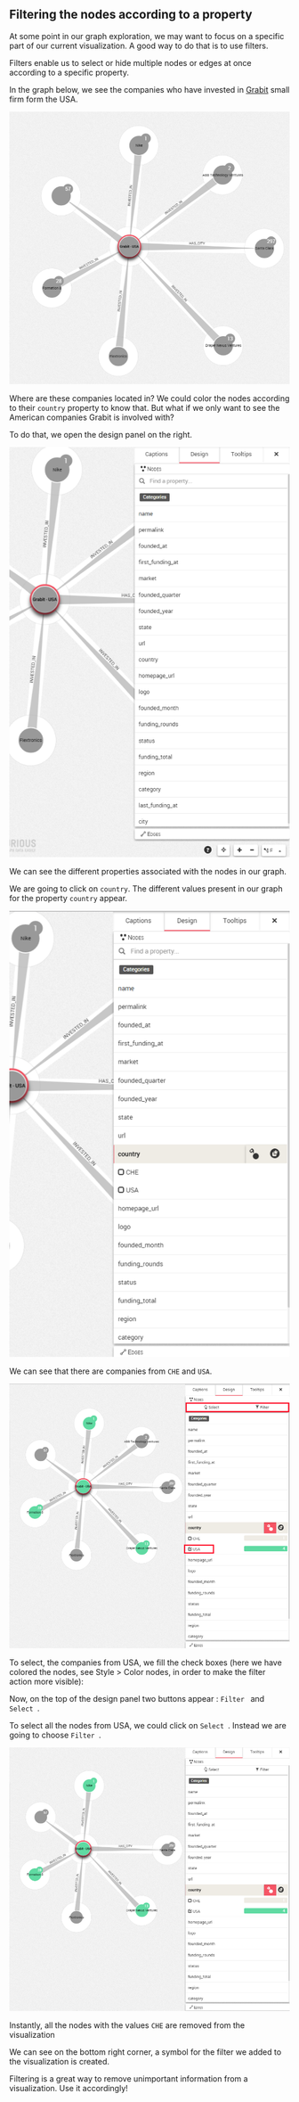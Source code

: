 ## Filtering the nodes according to a property

At some point in our graph exploration, we may want to focus on a specific part of our current visualization. A good way to do that is to use filters.

Filters enable us to select or hide multiple nodes or edges at once according to a specific property.

In the graph below, we see the companies who have invested in [Grabit](http://www.banexiventures.com/) small firm form the USA.

![](G_1.png)

Where are these companies located in? We could color the nodes according to their ```country``` property to know that. But what if we only want to see the American companies Grabit is involved with?

To do that, we open the design panel on the right.

![](G_2.png)

We can see the different properties associated with the nodes in our graph.

We are going to click on ```country```. The different values present in our graph for the property ```country``` appear.

![](G_3.png)

We can see that there are companies from ```CHE``` and ```USA```.

![](G_4.png)

To select, the companies from USA, we fill the check boxes (here we have colored the nodes, see Style > Color nodes, in order to make the filter action more visible):

Now, on the top of the design panel two buttons appear :  ```Filter ``` and  ```Select ```.

To select all the nodes from USA, we could click on ```Select ```. Instead we are going to choose ```Filter ```.

![](G_5.png)

Instantly, all the nodes with the values ```CHE``` are removed from the visualization

We can see on the bottom right corner, a symbol for the filter we added to the visualization is created.

Filtering is a great way to remove unimportant information from a visualization. Use it accordingly!
